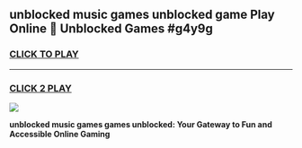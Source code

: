 
## unblocked music games unblocked game Play Online 👋 Unblocked Games #g4y9g
<h3>
<a href="https://premium.freeplayer.one?title=unblocked_music_games&ref=21F">CLICK TO PLAY</a></h3>
<hr>

<h3>
<a href="https://premium.freeplayer.one?title=unblocked_music_games&ref=21F">CLICK 2 PLAY</a>
  
</h3>

<a href="https://premium.freeplayer.one?title=unblocked_music_games&ref=21F/"><img src="https://clearcache.store/games.png"></a>


**unblocked music games games unblocked: Your Gateway to Fun and Accessible Online Gaming**
